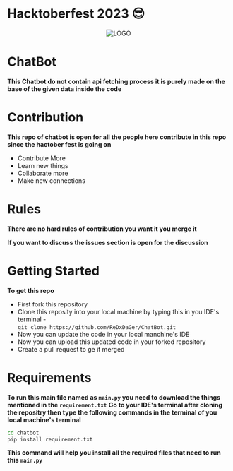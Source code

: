 # Hacktoberfest 2023 😎
<p align="center">
  <img src="https://hacktoberfest.com/_next/static/media/logo-hacktoberfest--logomark.b91c17d2.svg?raw=true" alt="LOGO"/>
</p>

# ChatBot
**This Chatbot do not contain api fetching process it is purely made on the base of the given data inside the code**

# Contribution
**This repo of chatbot is open for all the people here contribute in this repo since the hactober fest is going on**
- Contribute More
- Learn new things
- Collaborate more
- Make new connections

# Rules
**There are no hard rules of contribution you want it you merge it**

**If you want to discuss the issues section is open for the discussion**

# Getting Started
**To get this repo**
- First fork this repository
- Clone this reposity into your local machine by typing this in you IDE's terminal -  
```git clone https://github.com/ReDxDaGer/ChatBot.git```
- Now you can update the code in your local manchine's IDE
- Now you can upload this updated code in your forked repository
- Create a pull request to ge it merged 

# Requirements
**To run this main file named as ``main.py`` you need to download the things mentioned in the ``requirement.txt``**
**Go to your IDE's terminal after cloning the repositry then type the following commands in the terminal of you local machine's terminal**

```bash
cd chatbot
pip install requirement.txt
```


**This command will help you install all the required files that need to run this ``main.py``**
